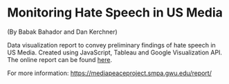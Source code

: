 # Monitoring Hate Speech in US Media 
(By Babak Bahador and Dan Kerchner)

Data visualization report to convey preliminary findings of hate speech in US Media. Created using JavaScript, Tableau and Google Visualization API. The online report can be found [here](http://bit.ly/3pMCsiI).

For more information: https://mediapeaceproject.smpa.gwu.edu/report/
